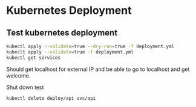 # Kubernetes Deployment

## Test kubernetes deployment

```bash
kubectl apply --validate=true --dry-run=true -f deployment.yml
kubeclt apply --validate=true -f deployment.yml
kubectl get services
```

Should get localhost for external IP and be able to go to localhost and get welcome.

Shut down test
```bash
kubectl delete deploy/api svc/api
```
